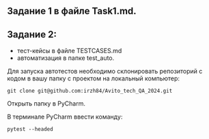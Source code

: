## Задание 1 в файле Task1.md.

## Задание 2:
- тест-кейсы в файле TESTCASES.md
- автоматизация в папке test_auto.

Для запуска автотестов необходимо склонировать репозиторий с кодом в вашу папку с проектом на локальный компьютер:

`git clone git@github.com:irzh84/Avito_tech_QA_2024.git`

Открыть папку в PyCharm.

В терминале PyCharm ввести командy:

`pytest --headed`
